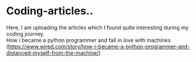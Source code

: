 # Coding-articles..
Here, I am uploading the articles which I found quite interesting during my coding journey.
<br>
How i became a python programmer and fall in love with machines (https://www.wired.com/story/how-i-became-a-python-programmer-and-distanced-myself-from-the-machine/)
